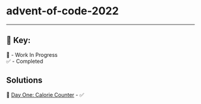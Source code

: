 # **advent-of-code-2022**

---

## 🔑 Key:  
🚧 - Work In Progress  
✅ - Completed
## Solutions

📌 [Day One: Calorie Counter](/day-1/) - ✅
